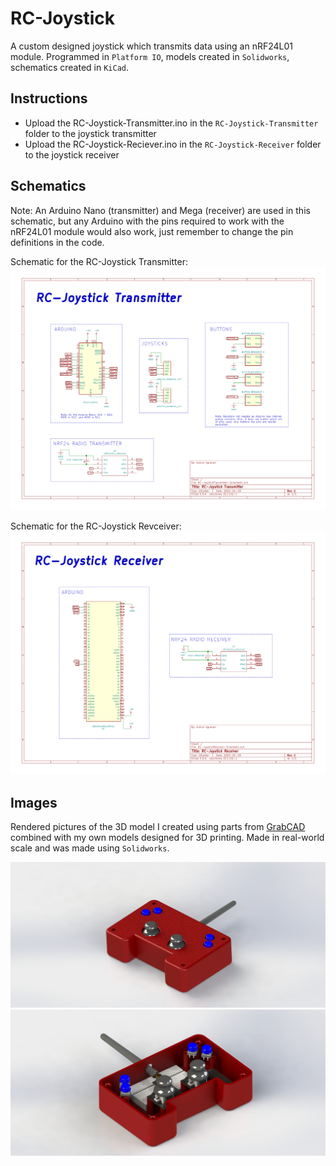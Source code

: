 # RC-Joystick
A custom designed joystick which transmits data using an nRF24L01 module.
Programmed in `Platform IO`, models created in `Solidworks`, schematics created in `KiCad`.

## Instructions
- Upload the RC-Joystick-Transmitter.ino in the `RC-Joystick-Transmitter` folder to the joystick transmitter
- Upload the RC-Joystick-Reciever.ino in the `RC-Joystick-Receiver` folder to the joystick receiver

## Schematics
Note: An Arduino Nano (transmitter) and Mega (receiver) are used in this schematic, but any Arduino with the pins required to work with the nRF24L01 module would also work, just remember to change the pin definitions in the code.

Schematic for the RC-Joystick Transmitter:
![RC-JoystickTransmitter-Schematic](./Images/RC-JoystickTransmitter-Schematic/RC-JoystickTransmitter-Schematic.svg)

Schematic for the RC-Joystick Revceiver:
![RC-JoystickReciever-Schematic](./Images/RC-JoystickReceiver-Schematic/RC-JoystickReceiver-Schematic.svg)

## Images
Rendered pictures of the 3D model I created using parts from [GrabCAD](https://grabcad.com/library) combined with my own models designed for 3D printing. Made in real-world scale and was made using `Solidworks`.

![JoystickPic1](./Images/JoystickPic1.JPG)
![JoystickPic2](./Images/JoystickPic2.JPG)

